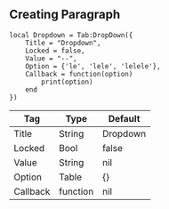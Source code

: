 ## Creating Paragraph
```luau
local Dropdown = Tab:DropDown({
    Title = "Dropdown",
    Locked = false,
    Value = "--",
    Option = {'le', 'lele', 'lelele'},
    Callback = function(option)
        print(option)
    end
})
```

| Tag         | Type        | Default    |
| ----------- | ----------- |------------|
| Title       | String      | Dropdown   |
| Locked      | Bool        | false      |
| Value       | String      | nil        |
| Option      | Table       | {}         |
| Callback    | function    | nil        |
